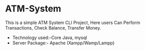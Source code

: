 # ATM-System
This is a simple ATM System CLI Project, Here users Can Perform Transactions, Check Balance, Transfer Money.
* Technology used:-Core Java, mysql
* Server Package:- Apache (Xampp/Wamp/Lampp)
